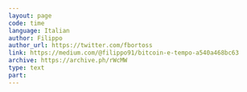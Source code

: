 ```yaml
---
layout: page
code: time
language: Italian
author: Filippo
author_url: https://twitter.com/fbortoss
link: https://medium.com/@filippo91/bitcoin-e-tempo-a540a468bc63
archive: https://archive.ph/rWcMW
type: text
part: 
---
```

